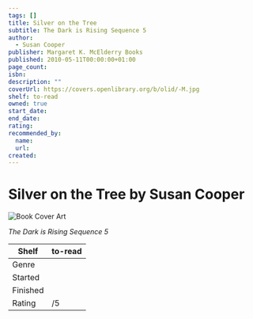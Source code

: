```yaml
---
tags: []
title: Silver on the Tree
subtitle: The Dark is Rising Sequence 5
author:
  - Susan Cooper
publisher: Margaret K. McElderry Books
published: 2010-05-11T00:00:00+01:00
page_count:
isbn:
description: ""
coverUrl: https://covers.openlibrary.org/b/olid/-M.jpg
shelf: to-read
owned: true
start_date:
end_date:
rating:
recommended_by:
  name:
  url:
created:
---
```


# Silver on the Tree by Susan Cooper

![Book Cover Art](https://covers.openlibrary.org/b/olid/-M.jpg)

_The Dark is Rising Sequence 5_

| Shelf | to-read |
| --- | --- |
| Genre |  |
| Started |  |
| Finished |  |
| Rating | /5 |

